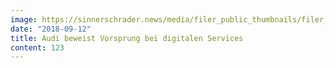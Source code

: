 ```yaml
---
image: https://sinnerschrader.news/media/filer_public_thumbnails/filer_public/75/81/75816658-28e8-4edd-846a-c4707b36f2f6/700x525.png__480x288_q85_crop_subsampling-2_upscale.png
date: "2018-09-12"
title: Audi beweist Vorsprung bei digitalen Services
content: 123
---
```

